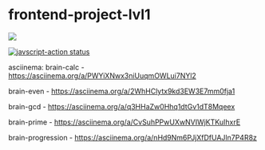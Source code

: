 # frontend-project-lvl1
<a href="https://codeclimate.com/github/ponttor/frontend-project-lvl1/maintainability"><img src="https://api.codeclimate.com/v1/badges/a99a88d28ad37a79dbf6/maintainability" /></a>

<a href="https://github.com/ponttor/frontend-project-lvl1/actions"><img alt="javscript-action status" src="https://github.com/ponttor/frontend-project-lvl1/workflows/Linter/badge.svg"></a>

asciinema:
brain-calc - https://asciinema.org/a/PWYiXNwx3niUuqmOWLui7NYl2

brain-even - https://asciinema.org/a/2WhHClytx9kd3EW3E7mm0fja1

brain-gcd - https://asciinema.org/a/q3HHaZw0Hhq1dtGv1dT8Mqeex

brain-prime - https://asciinema.org/a/CvSuhPPwUXwNVIWjKTKuIhxrE

brain-progression - https://asciinema.org/a/nHd9Nm6PJjXfDfUAJln7P4R8z
